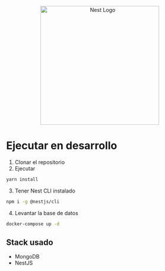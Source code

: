 <p align="center">
  <a href="http://nestjs.com/" target="blank"><img src="https://nestjs.com/img/logo_text.svg" width="320" alt="Nest Logo" /></a>
</p>

# Ejecutar en desarrollo

1. Clonar el repositorio
2. Ejecutar

```sh
yarn install
```

3. Tener Nest CLI instalado

```sh
npm i -g @nestjs/cli
```

4. Levantar la base de datos

```sh
docker-compose up -d
```

## Stack usado
* MongoDB
* NestJS